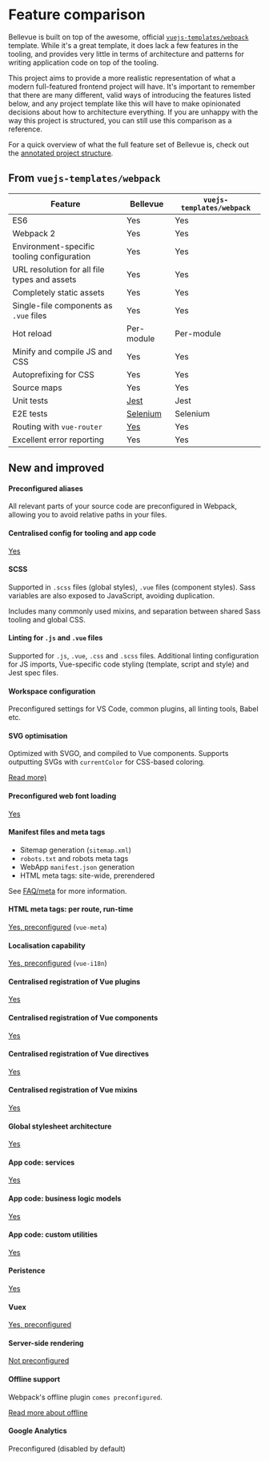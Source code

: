 
# Feature comparison

Bellevue is built on top of the awesome, official [`vuejs-templates/webpack`](https://github.com/vuejs-templates/webpack) template. While it's a great template, it does lack a few features in the tooling, and provides very little in terms of architecture and patterns for writing application code on top of the tooling.

This project aims to provide a more realistic representation of what a modern full-featured frontend project will have. It's important to remember that there are many different, valid ways of introducing the features listed below, and any project template like this will have to make opinionated decisions about how to architecture everything. If you are unhappy with the way this project is structured, you can still use this comparison as a reference.

For a quick overview of what the full feature set of Bellevue is, check out the [annotated project structure](../overview/source.md).

## From `vuejs-templates/webpack`

|Feature|Bellevue|`vuejs-templates/webpack`
| -- | -- | -- |
|ES6|Yes|Yes
|Webpack 2|Yes|Yes
|Environment-specific tooling configuration|Yes|Yes
|URL resolution for all file types and assets|Yes|Yes
|Completely static assets|Yes|Yes
|Single-file components as `.vue` files|Yes|Yes
|Hot reload|Per-module|Per-module
|Minify and compile JS and CSS|Yes|Yes
|Autoprefixing for CSS|Yes|Yes
|Source maps|Yes|Yes
|Unit tests|[Jest](../tests/unit.md)|Jest
|E2E tests|[Selenium](../tests/e2e.md)|Selenium
|Routing with `vue-router`|[Yes](../ui/routing.md)|Yes
|Excellent error reporting|Yes|Yes



## New and improved

#### Preconfigured aliases

All relevant parts of your source code are preconfigured in Webpack, allowing you to avoid relative paths in your files.

#### Centralised config for tooling and app code

[Yes](../app/config.md)

#### SCSS

Supported in `.scss` files (global styles), `.vue` files (component styles). Sass variables are also exposed to JavaScript, avoiding duplication.

Includes many commonly used mixins, and separation between shared Sass tooling and global CSS.

#### Linting for `.js` and `.vue` files

Supported for `.js`, `.vue`, `.css` and `.scss` files. Additional linting configuration for JS imports, Vue-specific code styling (template, script and style) and Jest spec files.

#### Workspace configuration

Preconfigured settings for VS Code, common plugins, all linting tools, Babel etc.

#### SVG optimisation

Optimized with SVGO, and compiled to Vue components. Supports outputting SVGs with `currentColor` for CSS-based coloring.

[Read more)](../tooling/svg-compilation.md)

#### Preconfigured web font loading

[Yes](https://github.com/Eiskis/bellevue/tree/master/src/styles/webfonts)

#### Manifest files and meta tags

- Sitemap generation (`sitemap.xml`)
- `robots.txt` and robots meta tags
- WebApp `manifest.json` generation
- HTML meta tags: site-wide, prerendered

See [FAQ/meta](../faq/meta.md) for more information.

#### HTML meta tags: per route, run-time

[Yes, preconfigured](../faq/meta.md) (`vue-meta`)

#### Localisation capability

[Yes, preconfigured](../ui/localisation.md) (`vue-i18n`)

#### Centralised registration of Vue plugins

[Yes](https://github.com/Eiskis/bellevue/tree/master/src/vendor/vue.js)

#### Centralised registration of Vue components

[Yes](https://github.com/Eiskis/bellevue/tree/master/src/vendor/vue.js)

#### Centralised registration of Vue directives

[Yes](https://github.com/Eiskis/bellevue/tree/master/src/vendor/vue.js)

#### Centralised registration of Vue mixins

[Yes](https://github.com/Eiskis/bellevue/tree/master/src/vendor/vue.js)

#### Global stylesheet architecture

[Yes](../stylesheets/stylesheet/architecture.md)

#### App code: services

[Yes](https://github.com/Eiskis/bellevue/tree/master/src/services)

#### App code: business logic models

[Yes](https://github.com/Eiskis/bellevue/tree/master/src/models)

#### App code: custom utilities

[Yes](https://github.com/Eiskis/bellevue/tree/master/src/utilities)

#### Peristence

[Yes](../ui/persistence.md)

#### Vuex

[Yes, preconfigured](../app/vuex.md)

#### Server-side rendering

[Not preconfigured](../ui/ssr.md)

#### Offline support

Webpack's offline plugin `comes preconfigured`.

[Read more about offline](../ui/offline.md)

#### Google Analytics

Preconfigured (disabled by default)
